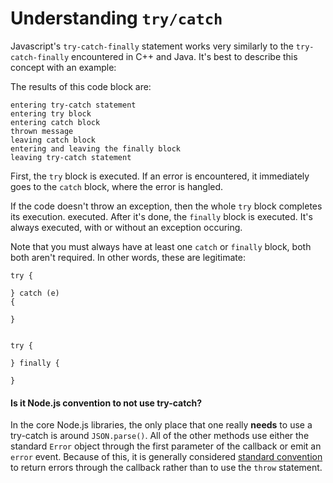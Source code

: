 # Understanding `try/catch`

Javascript's `try-catch-finally` statement works very similarly to the `try-catch-finally` encountered in C++ and Java.  It's best to describe this concept with an example:

<script src='http://snippets.c9.io/github.com/c9/nodemanual.org-examples/nodejs_dev_guide/try_catch/using.try.catch.js?linestart=0&lineend=0&showlines=false' defer='defer'></script>

The results of this code block are:

    entering try-catch statement
    entering try block
    entering catch block
    thrown message
    leaving catch block
    entering and leaving the finally block
    leaving try-catch statement

First, the `try` block is executed. If an error is encountered, it immediately goes to the `catch` block, where the error is hangled.

If the code doesn't throw an exception, then the whole `try` block completes its execution. executed. After it's done, the `finally` block is executed. It's always executed, with or without an exception occuring.

Note that you must always have at least one `catch` or `finally` block, both both aren't required. In other words, these are legitimate:

    try {
        
    } catch (e)
    {
        
    }


    try {
        
    } finally {
        
    }

#### Is it Node.js convention to not use try-catch?

In the core Node.js libraries, the only place that one really **needs** to use a try-catch is around `JSON.parse()`. All of the other methods use either the standard `Error` object through the first parameter of the callback or emit an `error` event. Because of this, it is generally considered [standard convention](what-are-the-error-conventions.html) to return errors through the callback rather than to use the `throw` statement. 